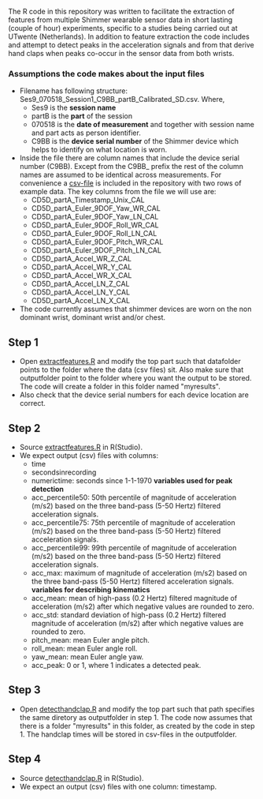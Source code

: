 The R code in this repository was written to facilitate the extraction of features from multiple Shimmer wearable sensor data in short lasting (couple of hour) experiments, specific to a studies being carried out at UTwente (Netherlands). In addition to feature extraction the code includes and attempt to detect peaks in the acceleration signals and from that derive hand claps when peaks co-occur in the sensor data from both wrists.

### Assumptions the code makes about the input files

- Filename has following structure: Ses9_070518_Session1_C9BB_partB_Calibrated_SD.csv. Where,
  - Ses9 is the **session name**
  - partB is the **part** of the session
  - 070518 is the **date of measurement** and together with session name and part acts as person identifier.
  - C9BB is the **device serial number** of the Shimmer device which helps to identify on what location is worn.
- Inside the file there are column names that include the device serial number (C9BB).
  Except from the C9BB_ prefix the rest of the column names are assumed to be identical across measurements. For convenience a [csv-file](example_firstrows_shimmerfile.csv) is included in the repository with two rows of example data.
  The key columns from the file we will use are:
  - CD5D_partA_Timestamp_Unix_CAL
  - CD5D_partA_Euler_9DOF_Yaw_WR_CAL
  - CD5D_partA_Euler_9DOF_Yaw_LN_CAL
  - CD5D_partA_Euler_9DOF_Roll_WR_CAL
  - CD5D_partA_Euler_9DOF_Roll_LN_CAL
  - CD5D_partA_Euler_9DOF_Pitch_WR_CAL
  - CD5D_partA_Euler_9DOF_Pitch_LN_CAL
  - CD5D_partA_Accel_WR_Z_CAL
  - CD5D_partA_Accel_WR_Y_CAL
  - CD5D_partA_Accel_WR_X_CAL
  - CD5D_partA_Accel_LN_Z_CAL
  - CD5D_partA_Accel_LN_Y_CAL
  - CD5D_partA_Accel_LN_X_CAL
- The code currently assumes that shimmer devices are worn on the non dominant wrist, dominant wrist and/or chest.

## Step 1

- Open [extractfeatures.R](extractfeatures.R) and modify the top part such that
datafolder points to the folder where the data (csv files) sit. Also make sure that outputfolder point to the folder where you want the output to be stored. The code will create a folder in this folder named "myresults".
- Also check that the device serial numbers for each device location are correct.

## Step 2

- Source [extractfeatures.R](extractfeatures.R) in R(Studio).
- We expect output (csv) files with columns:
  - time
  -	secondsinrecording
  -	numerictime: seconds since 1-1-1970
  **variables used for peak detection**
  -	acc_percentile50: 50th percentile of magnitude of acceleration (m/s2) based on the three band-pass (5-50 Hertz) filtered acceleration signals.
  -	acc_percentile75: 75th percentile of magnitude of acceleration (m/s2) based on the three band-pass (5-50 Hertz) filtered acceleration signals.
  -	acc_percentile99: 99th percentile of magnitude of acceleration (m/s2) based on the three band-pass (5-50 Hertz) filtered acceleration signals.
  -	acc_max: maximum of magnitude of acceleration (m/s2) based on the three band-pass (5-50 Hertz) filtered acceleration signals.
  **variables for describing kinematics**
  -	acc_mean: mean of high-pass (0.2 Hertz) filtered magnitude of acceleration (m/s2) after which negative values are rounded to zero.
  -	acc_std: standard deviation of high-pass (0.2 Hertz) filtered magnitude of acceleration (m/s2) after which negative values are rounded to zero.
  -	pitch_mean: mean Euler angle pitch.
  -	roll_mean: mean Euler angle roll.
  -	yaw_mean: mean Euler angle yaw.
  -	acc_peak: 0 or 1, where 1 indicates a detected peak.

## Step 3

- Open [detecthandclap.R](detecthandclap.R) and modify the top part such that path specifies the same diretory as outputfolder in step 1. The code now assumes that there is a folder "myresults" in this folder, as created by the code in step 1. The handclap times will be stored in csv-files in the outputfolder.

## Step 4

- Source [detecthandclap.R](detecthandclap.R)  in R(Studio).
- We expect an output (csv) files with one column: timestamp.
